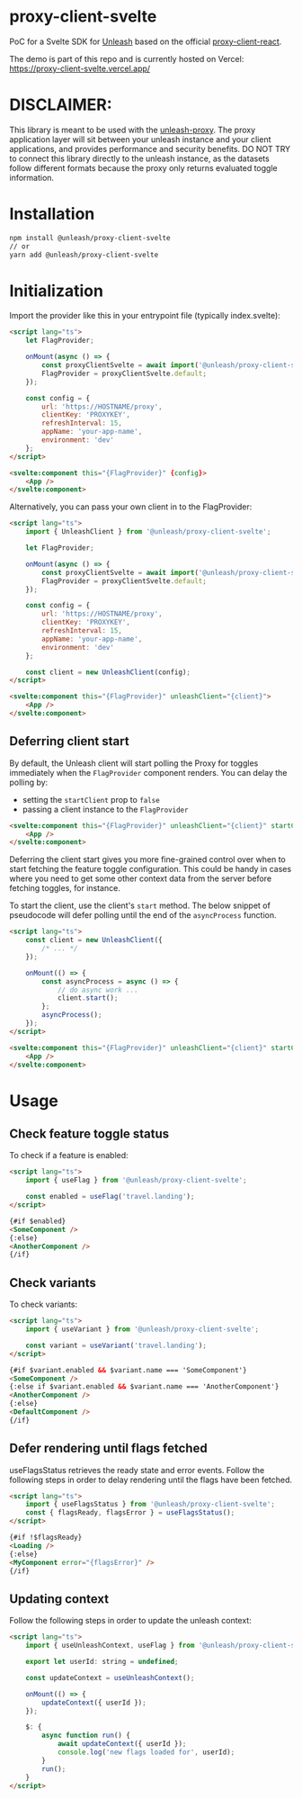 # proxy-client-svelte

PoC for a Svelte SDK for [Unleash](https://www.getunleash.io/) based on the official [proxy-client-react](https://github.com/Unleash/proxy-client-react).

The demo is part of this repo and is currently hosted on Vercel: https://proxy-client-svelte.vercel.app/

# DISCLAIMER:

This library is meant to be used with the [unleash-proxy](https://github.com/Unleash/unleash-proxy). The proxy application layer will sit between your unleash instance and your client applications, and provides performance and security benefits. DO NOT TRY to connect this library directly to the unleash instance, as the datasets follow different formats because the proxy only returns evaluated toggle information.

# Installation

```bash
npm install @unleash/proxy-client-svelte
// or
yarn add @unleash/proxy-client-svelte
```

# Initialization

Import the provider like this in your entrypoint file (typically index.svelte):

```html
<script lang="ts">
	let FlagProvider;

	onMount(async () => {
		const proxyClientSvelte = await import('@unleash/proxy-client-svelte');
		FlagProvider = proxyClientSvelte.default;
	});

	const config = {
		url: 'https://HOSTNAME/proxy',
		clientKey: 'PROXYKEY',
		refreshInterval: 15,
		appName: 'your-app-name',
		environment: 'dev'
	};
</script>

<svelte:component this="{FlagProvider}" {config}>
	<App />
</svelte:component>
```

Alternatively, you can pass your own client in to the FlagProvider:

```html
<script lang="ts">
	import { UnleashClient } from '@unleash/proxy-client-svelte';

	let FlagProvider;

	onMount(async () => {
		const proxyClientSvelte = await import('@unleash/proxy-client-svelte');
		FlagProvider = proxyClientSvelte.default;
	});

	const config = {
		url: 'https://HOSTNAME/proxy',
		clientKey: 'PROXYKEY',
		refreshInterval: 15,
		appName: 'your-app-name',
		environment: 'dev'
	};

	const client = new UnleashClient(config);
</script>

<svelte:component this="{FlagProvider}" unleashClient="{client}">
	<App />
</svelte:component>
```

## Deferring client start

By default, the Unleash client will start polling the Proxy for toggles immediately when the `FlagProvider` component renders. You can delay the polling by:

- setting the `startClient` prop to `false`
- passing a client instance to the `FlagProvider`

```html
<svelte:component this="{FlagProvider}" unleashClient="{client}" startClient="{false}">
	<App />
</svelte:component>
```

Deferring the client start gives you more fine-grained control over when to start fetching the feature toggle configuration. This could be handy in cases where you need to get some other context data from the server before fetching toggles, for instance.

To start the client, use the client's `start` method. The below snippet of pseudocode will defer polling until the end of the `asyncProcess` function.

```html
<script lang="ts">
	const client = new UnleashClient({
		/* ... */
	});

	onMount(() => {
		const asyncProcess = async () => {
			// do async work ...
			client.start();
		};
		asyncProcess();
	});
</script>

<svelte:component this="{FlagProvider}" unleashClient="{client}" startClient="{false}">
	<App />
</svelte:component>
```

# Usage

## Check feature toggle status

To check if a feature is enabled:

```html
<script lang="ts">
	import { useFlag } from '@unleash/proxy-client-svelte';

	const enabled = useFlag('travel.landing');
</script>

{#if $enabled}
<SomeComponent />
{:else}
<AnotherComponent />
{/if}
```

## Check variants

To check variants:

```html
<script lang="ts">
	import { useVariant } from '@unleash/proxy-client-svelte';

	const variant = useVariant('travel.landing');
</script>

{#if $variant.enabled && $variant.name === 'SomeComponent'}
<SomeComponent />
{:else if $variant.enabled && $variant.name === 'AnotherComponent'}
<AnotherComponent />
{:else}
<DefaultComponent />
{/if}
```

## Defer rendering until flags fetched

useFlagsStatus retrieves the ready state and error events.
Follow the following steps in order to delay rendering until the flags have been fetched.

```html
<script lang="ts">
	import { useFlagsStatus } from '@unleash/proxy-client-svelte';
	const { flagsReady, flagsError } = useFlagsStatus();
</script>

{#if !$flagsReady}
<Loading />
{:else}
<MyComponent error="{flagsError}" />
{/if}
```

## Updating context

Follow the following steps in order to update the unleash context:

```html
<script lang="ts">
	import { useUnleashContext, useFlag } from '@unleash/proxy-client-svelte';

	export let userId: string = undefined;

	const updateContext = useUnleashContext();

	onMount(() => {
		updateContext({ userId });
	});

	$: {
		async function run() {
			await updateContext({ userId });
			console.log('new flags loaded for', userId);
		}
		run();
	}
</script>
```
